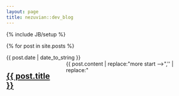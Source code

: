 ```yaml
---
layout: page
title: nezuvian::dev_blog
---
```

{% include JB/setup %}


{% for post in site.posts %}
<div class="posts row">
    <div class="date-sidebar two columns">
      <span>{{ post.date | date_to_string }}</span>
    </div>
    <div class="text-body ten columns">
      <h2 class="post-title"><a href="{{ BASE_PATH }}{{ post.url }}">{{ post.title }}</a></h2>      
      <div class="twelve columns">        
        {{ post.content | replace:"more start -->",'' | replace:"<!-- more end",'' }}
        <a href="{{ BASE_PATH }}{{ post.url }}">Read more &raquo;</a>
      </div>
      {% assign tags_list = post.tags %}
      {% include JB/tags_list %}
    </div>
</div>
{% endfor %}  